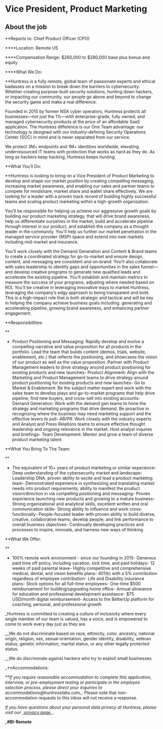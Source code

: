 # Vice President, Product Marketing
## About the job

**Reports to: Chief Product Officer (CPO)  
  
****Location: Remote US  
  
****Compensation Range: $260,000 to $280,000 base plus bonus and equity  
  
****What We Do:  
  
**Huntress is a fully remote, global team of passionate experts and ethical badasses on a mission to break down the barriers to cybersecurity. Whether creating purpose-built security solutions, hunting down hackers, or impacting our community, our people go above and beyond to change the security game and make a real difference.  
  
Founded in 2015 by former NSA cyber operators, Huntress protects all businesses—not just the 1%—with enterprise-grade, fully owned, and managed cybersecurity products at the price of an affordable SaaS application. The Huntress difference is our One Team advantage: our technology is designed with our industry-defining Security Operations Center (SOC) in mind and is never separated from our service.  
  
We protect 3M+ endpoints and 1M+ identities worldwide, elevating underresourced IT teams with protection that works as hard as they do. As long as hackers keep hacking, Huntress keeps hunting.  
  
**What You’ll Do:  
  
**Huntress is looking to bring on a Vice President of Product Marketing to develop and shape our market position by creating compelling messaging, increasing market awareness, and enabling our sales and partner teams to compete for mindshare, market share and wallet share effectively. We are looking for a leader with a proven track record of building highly successful teams and scaling product marketing within a high-growth organization.  
  
You’ll be responsible for helping us achieve our aggressive growth goals by building our product marketing strategy, that will drive brand awareness, help us differentiate ourselves in the market, build and accelerate pipeline through interest in our product, and establish the company as a thought leader in the community. You’ll help us further our market penetration in the managed service provider (MSP) space and extend into new markets including mid-market and insurance.  
  
You’ll work closely with the Demand Generation and Content & Brand teams to create a coordinated strategy for go-to-market and ensure design, content, and messaging are consistent and on-brand. You’ll also collaborate with sales leadership to identify gaps and opportunities in the sales funnel—and develop creative programs to generate new qualified leads and accelerate the existing pipeline. You’ll establish and maintain metrics to measure the success of your programs, adjusting where needed based on ROI. You’ll be creative in leveraging innovative ways to market Huntress, leveraging the company’s edgy approach to being transparent and bold. This is a high-impact role that is both strategic and tactical and will be key in helping the company achieve business goals including: generating and accelerating pipeline, growing brand awareness, and enhancing partner engagement.  
  
**Responsibilities:  
  
**

- Product Positioning and Messaging: Rapidly develop and evolve a compelling narrative and value proposition for all products in the portfolio. Lead the team that builds content (demos, trials, website, enablement, etc.) that reflects the positioning, and showcases the vision of our product as well as the value proposition. Partner with Product Management leaders to drive strategy around product positioning for existing products and new launches- Product Alignment: Align with the Marketing and Product Management teams to drive strategy around product positioning for existing products and new launches- Go to Market & Enablement: Be the subject matter expert and work with the sales team to develop plays and go-to-market programs that help drive pipeline, find new buyers, and cross-sell into existing accounts- Demand Generation: Work with the demand gen teams to hone the strategy and marketing programs that drive demand. Be proactive in recognizing where the business may need marketing support and the effective levers to pull- AR/PR: Work closely with the industry experts and Analyst and Press Relations teams to ensure effective thought leadership and ongoing relevance in the market. Host analyst inquires and briefings- Team Development: Mentor and grow a team of diverse product marketing talent  
      
    

**What You Bring To The Team:  
  
**

- The equivalent of 10+ years of product marketing or similar experience- Deep understanding of the cybersecurity market and landscape- Leadership DNA, proven ability to excite and lead a product marketing team- Demonstrated experience in synthesizing and translating market needs into product requirements, ability to manifest the product vision/direction in via compelling positioning and messaging- Proven experience launching new products and growing to a mature business- Strong organizational and analytical skills, excellent written and oral communication skills- Strong ability to influence and work cross-functionally- People-focused leader with proven ability to build diverse, creative, collaborative teams; develop people; and link performance to overall business objectives- Continually developing practices and processes to inspire, innovate, and harness new ways of thinking  
      
    

**What We Offer:  
  
**

- 100% remote work environment - since our founding in 2015- Generous paid time off policy, including vacation, sick time, and paid holidays- 12 weeks of paid parental leave- Highly competitive and comprehensive medical, dental, and vision benefits plans- 401(k) with a 5% contribution regardless of employee contribution- Life and Disability insurance plans- Stock options for all full-time employees- One-time $500 reimbursement for building/upgrading home office- Annual allowance for education and professional development assistance- $75 USD/month digital reimbursement- Access to the BetterUp platform for coaching, personal, and professional growth  
      
    

_Huntress is committed to creating a culture of inclusivity where every single member of our team is valued, has a voice, and is empowered to come to work every day just as they are.  
  
__We do not discriminate based on race, ethnicity, color, ancestry, national origin, religion, sex, sexual orientation, gender identity, disability, veteran status, genetic information, marital status, or any other legally protected status.  
  
__We do discriminate against hackers who try to exploit small businesses.  
  
_**Accommodations:  
  
**_If you require reasonable accommodation to complete this application, interview, or pre-employment testing or participate in the employee selection process, please direct your inquiries to_ _accommodations@huntresslabs.com__. Please note that non-accommodation requests to this inbox will not receive a response.  
  
__If you have questions about your personal data privacy at Huntress, please visit our_ _[privacy page](https://support.huntress.io/hc/en-us/articles/14695525600915-Candidate-Privacy-Notice)__.  
  
_**#BI-Remote**